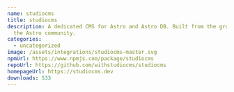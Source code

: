 ```yaml
---
name: studiocms
title: studiocms
description: A dedicated CMS for Astro and Astro DB. Built from the ground up by
  the Astro community.
categories:
  - uncategorized
image: /assets/integrations/studiocms-master.svg
npmUrl: https://www.npmjs.com/package/studiocms
repoUrl: https://github.com/withstudiocms/studiocms
homepageUrl: https://studiocms.dev
downloads: 533
---
```

